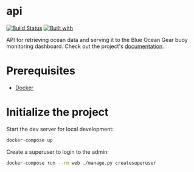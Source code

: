 # api

[![Build Status](https://travis-ci.org/11th-Hour-Data-Science/api.svg?branch=master)](https://travis-ci.org/11th-Hour-Data-Science/api)
[![Built with](https://img.shields.io/badge/Built_with-Cookiecutter_Django_Rest-F7B633.svg)](https://github.com/agconti/cookiecutter-django-rest)

API for retrieving ocean data and serving it to the Blue Ocean Gear buoy monitoring dashboard. Check out the project's [documentation](http://11th-Hour-Data-Science.github.io/api/).

# Prerequisites

- [Docker](https://docs.docker.com/docker-for-mac/install/)

# Initialize the project

Start the dev server for local development:

```bash
docker-compose up
```

Create a superuser to login to the admin:

```bash
docker-compose run --rm web ./manage.py createsuperuser
```
